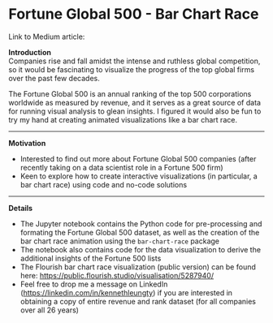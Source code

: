 # Fortune Global 500 - Bar Chart Race

Link to Medium article: 

**Introduction**  
Companies rise and fall amidst the intense and ruthless global competition, so it would be fascinating to visualize the progress of the top global firms over the past few decades.   

The Fortune Global 500 is an annual ranking of the top 500 corporations worldwide as measured by revenue, and it serves as a great source of data for running visual analysis to glean insights. I figured it would also be fun to try my hand at creating animated visualizations like a bar chart race.  
___

**Motivation**  
- Interested to find out more about Fortune Global 500 companies (after recently taking on a data scientist role in a Fortune 500 firm)  
- Keen to explore how to create interactive visualizations (in particular, a bar chart race) using code and no-code solutions  
___

**Details**  
- The Jupyter notebook contains the Python code for pre-processing and formating the Fortune Global 500 dataset, as well as the creation of the bar chart race animation using the `bar-chart-race` package
- The notebook also contains code for the data visualization to derive the additional insights of the Fortune 500 lists
- The Flourish bar chart race visualization (public version) can be found here: https://public.flourish.studio/visualisation/5287940/
- Feel free to drop me a message on LinkedIn (https://linkedin.com/in/kennethleungty) if you are interested in obtaining a copy of entire revenue and rank dataset (for all companies over all 26 years)
